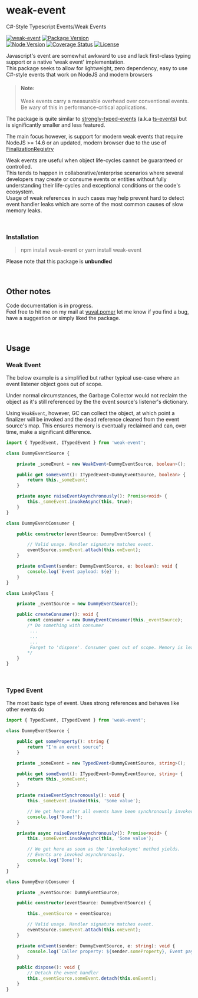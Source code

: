 # weak-event

C#-Style Typescript Events/Weak Events

[![weak-event](https://github.com/yuval-po/weak-event/actions/workflows/weak-event.yml/badge.svg)](https://github.com/yuval-po/weak-event/actions/workflows/weak-event.yml) [![Package Version](https://img.shields.io/npm/v/weak-event)](https://img.shields.io/npm/v/weak-event)</br>
[![Node Version](https://img.shields.io/node/v/weak-event)](https://img.shields.io/node/v/weak-event)
[![Coverage Status](https://coveralls.io/repos/github/yuval-po/weak-event/badge.svg?branch=main)](https://coveralls.io/github/yuval-po/weak-event?branch=main)
[![License](https://img.shields.io/npm/l/weak-event?style=plastic)](https://img.shields.io/npm/l/weak-event?style=plastic)


Javascript's event are somewhat awkward to use and lack first-class typing support or a native 'weak event' implementation.</br>
This package seeks to allow for lightweight, zero dependency, easy to use C#-style events that work on NodeJS and modern browsers

> #### Note:
> Weak events carry a measurable overhead over conventional events.</br>
> Be wary of this in performance-critical applications.

The package is quite similar to [strongly-typed-events](https://github.com/KeesCBakker/Strongly-Typed-Events-for-TypeScript) (a.k.a [ts-events](https://www.npmjs.com/package/ts-events)) but is significantly
smaller and less featured.

The main focus however, is support for modern weak events that require NodeJS >= 14.6 or an updated, modern browser due to
the use of [FinalizationRegistry](https://developer.mozilla.org/en-US/docs/Web/JavaScript/Reference/Global_Objects/FinalizationRegistry)

Weak events are useful when object life-cycles cannot be guaranteed or controlled.</br>
This tends to happen in collaborative/enterprise scenarios where several developers may create or consume events or entities without fully understanding their life-cycles and exceptional conditions or the code's ecosystem.</br>
Usage of weak references in such cases may help prevent hard to detect event handler leaks which are some of the most common causes of slow memory leaks.

</br>

### Installation

> npm install weak-event or yarn install weak-event

Please note that this package is __unbundled__

</br>

## Other notes

Code documentation is in progress.</br>
Feel free to hit me on my mail at [yuval.pomer](mailto:yuval.pomer@protonmail.com?subject=[Weak-Event%20Feedback]) let me know if you find a bug, have a suggestion or simply liked the package.


</br>

## Usage

### Weak Event

The below example is a simplified but rather typical use-case where an event listener object goes
out of scope.

Under normal circumstances, the Garbage Collector would not reclaim the object as it's still
referenced by the the event source's listener's dictionary.

Using `WeakEvent`, however, GC can collect the object, at which point a finalizer will be invoked and the dead reference cleaned from the event source's map.
This ensures memory is eventually reclaimed and can, over time, make a significant difference.


```typescript
import { TypedEvent, ITypedEvent } from 'weak-event';

class DummyEventSource {

	private _someEvent = new WeakEvent<DummyEventSource, boolean>();

	public get someEvent(): ITypedEvent<DummyEventSource, boolean> {
		return this._someEvent;
	}

	private async raiseEventAsynchronously(): Promise<void> {
		this._someEvent.invokeAsync(this, true);
	}
}

class DummyEventConsumer {

	public constructor(eventSource: DummyEventSource) {

		// Valid usage. Handler signature matches event.
		eventSource.someEvent.attach(this.onEvent);
	}

	private onEvent(sender: DummyEventSource, e: boolean): void {
		console.log(`Event payload: ${e}`);
	}
}

class LeakyClass {

	private _eventSource = new DummyEventSource();

	public createConsumer(): void {
		const consumer = new DummyEventConsumer(this._eventSource);
		/* Do something with consumer
		 ...
		 ...
		 ...
		 Forget to 'dispose'. Consumer goes out of scope. Memory is leaked
		*/
	}
}

```

</br>

### Typed Event

The most basic type of event. Uses strong references and behaves like other events do

```typescript
import { TypedEvent, ITypedEvent } from 'weak-event';

class DummyEventSource {

	public get someProperty(): string {
		return "I'm an event source";
	}

	private _someEvent = new TypedEvent<DummyEventSource, string>();

	public get someEvent(): ITypedEvent<DummyEventSource, string> {
		return this._someEvent;
	}

	private raiseEventSynchronously(): void {
		this._someEvent.invoke(this, 'Some value');

		// We get here after all events have been synchronously invoked
		console.log('Done!');
	}

	private async raiseEventAsynchronously(): Promise<void> {
		this._someEvent.invokeAsync(this, 'Some value');

		// We get here as soon as the 'invokeAsync' method yields.
		// Events are invoked asynchronously.
		console.log('Done!');
	}
}

class DummyEventConsumer {

	private _eventSource: DummyEventSource;

	public constructor(eventSource: DummyEventSource) {

		this._eventSource = eventSource;

		// Valid usage. Handler signature matches event.
		eventSource.someEvent.attach(this.onEvent);
	}

	private onEvent(sender: DummyEventSource, e: string): void {
		console.log(`Caller property: ${sender.someProperty}, Event payload: ${e}`);
	}

	public dispose(): void {
		// Detach the event handler
		this._eventSource.someEvent.detach(this.onEvent);
	}
}


```
<br />
